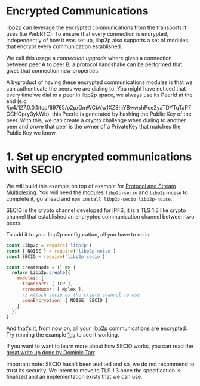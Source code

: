 # Encrypted Communications

libp2p can leverage the encrypted communications from the transports it uses (i.e WebRTC). To ensure that every connection is encrypted, independently of how it was set up, libp2p also supports a set of modules that encrypt every communication established.

We call this usage a _connection upgrade_ where given a connection between peer A to peer B, a protocol handshake can be performed that gives that connection new properties.

A byproduct of having these encrypted communications modules is that we can authenticate the peers we are dialing to. You might have noticed that every time we dial to a peer in libp2p space, we always use its PeerId at the end (e.g /ip4/127.0.0.1/tcp/89765/p2p/QmWCbVw1XZ8hiYBwwshPce2yaTDYTqTaP7GCHGpry3ykWb), this PeerId is generated by hashing the Public Key of the peer. With this, we can create a crypto challenge when dialing to another peer and prove that peer is the owner of a PrivateKey that matches the Public Key we know.

# 1. Set up encrypted communications with SECIO

We will build this example on top of example for [Protocol and Stream Multiplexing](../protocol-and-stream-multiplexing). You will need the modules `libp2p-secio` and `libp2p-noise` to complete it, go ahead and `npm install libp2p-secio libp2p-noise`.

SECIO is the crypto channel developed for IPFS, it is a TLS 1.3 like crypto channel that established an encrypted communication channel between two peers.

To add it to your libp2p configuration, all you have to do is:

```JavaScript
const Libp2p = require('libp2p')
const { NOISE } = require('libp2p-noise')
const SECIO = require('libp2p-secio')

const createNode = () => {
  return Libp2p.create({
    modules: {
      transport: [ TCP ],
      streamMuxer: [ Mplex ],
      // Attach secio as the crypto channel to use
      connEncryption: [ NOISE, SECIO ]
    }
  })
}
```

And that's it, from now on, all your libp2p communications are encrypted. Try running the example [1.js](./1.js) to see it working.

If you want to want to learn more about how SECIO works, you can read the [great write up done by Dominic Tarr](https://github.com/auditdrivencrypto/secure-channel/blob/master/prior-art.md#ipfss-secure-channel).

Important note: SECIO hasn't been audited and so, we do not recommend to trust its security. We intent to move to TLS 1.3 once the specification is finalized and an implementation exists that we can use.
